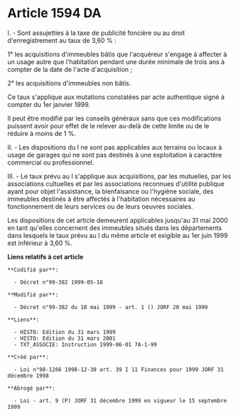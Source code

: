 # Article 1594 DA

I. - Sont assujetties à la taxe de publicité foncière ou au droit d'enregistrement au taux de 3,60 % :

1° les acquisitions d'immeubles bâtis que l'acquéreur s'engage à affecter à un usage autre que l'habitation pendant une durée
minimale de trois ans à compter de la date de l'acte d'acquisition ;

2° les acquisitions d'immeubles non bâtis.

Ce taux s'applique aux mutations constatées par acte authentique signé à compter du 1er janvier 1999.

Il peut être modifié par les conseils généraux sans que ces modifications puissent avoir pour effet de le relever au-delà de
cette limite ou de le réduire à moins de 1 %.

II. - Les dispositions du I ne sont pas applicables aux terrains ou locaux à usage de garages qui ne sont pas destinés à une
exploitation à caractère commercial ou professionnel.

III. - Le taux prévu au I s'applique aux acquisitions, par les mutuelles, par les associations cultuelles et par les
associations reconnues d'utilité publique ayant pour objet l'assistance, la bienfaisance ou l'hygiène sociale, des immeubles
destinés à être affectés à l'habitation nécessaires au fonctionnement de leurs services ou de leurs oeuvres sociales.

Les dispositions de cet article demeurent applicables jusqu'au 31 mai 2000 en tant qu'elles concernent des immeubles situés
dans les départements dans lesquels le taux prévu au I du même article et exigible au 1er juin 1999 est inférieur à 3,60 %.

**Liens relatifs à cet article**

	**Codifié par**:

	  - Décret n°99-382 1999-05-18

	**Modifié par**:

	  - Décret n°99-382 du 18 mai 1999 - art. 1 () JORF 20 mai 1999

	**Liens**:

	  - HISTO: Edition du 31 mars 1999
	  - HISTO: Edition du 31 mars 2001
	  - TXT_ASSOCIE: Instruction 1999-06-01 7A-1-99

	**Créé par**:

	  - Loi n°98-1266 1998-12-30 art. 39 I 11 Finances pour 1999 JORF 31 décembre 1998

	**Abrogé par**:

	  - Loi - art. 9 (P) JORF 31 décembre 1999 en vigueur le 15 septembre 1999

